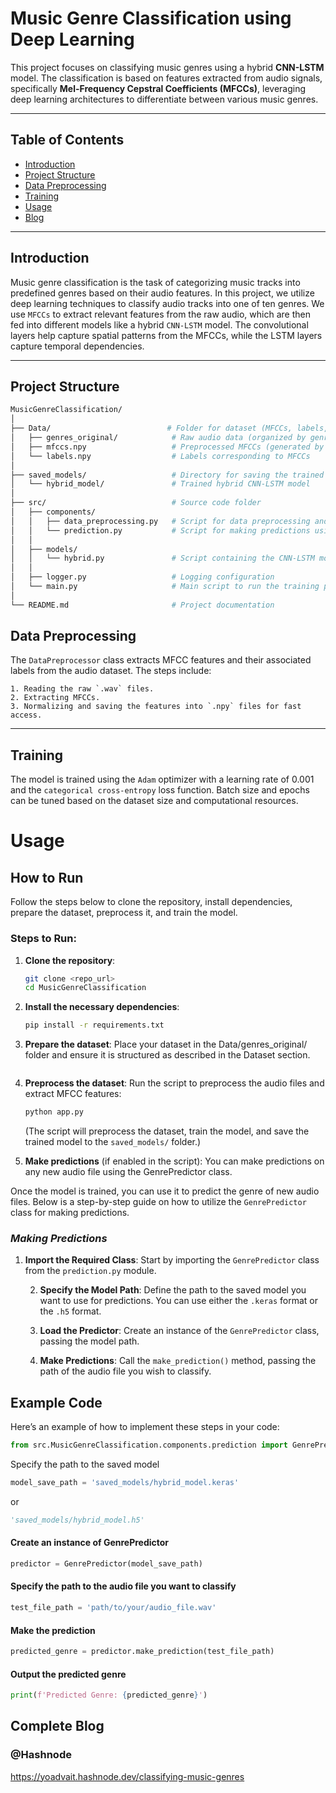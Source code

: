 # Music Genre Classification using Deep Learning

This project focuses on classifying music genres using a hybrid **CNN-LSTM** model. The classification is based on features extracted from audio signals, specifically **Mel-Frequency Cepstral Coefficients (MFCCs)**, leveraging deep learning architectures to differentiate between various music genres.

---

## Table of Contents
- [Introduction](#introduction)
- [Project Structure](#project-structure)
- [Data Preprocessing](#data-preprocessing)
- [Training](#training)
- [Usage](#usage)
- [Blog](#complete-blog)


---

## Introduction

Music genre classification is the task of categorizing music tracks into predefined genres based on their audio features. In this project, we utilize deep learning techniques to classify audio tracks into one of ten genres. We use `MFCCs` to extract relevant features from the raw audio, which are then fed into different models like a hybrid `CNN-LSTM` model. The convolutional layers help capture spatial patterns from the MFCCs, while the LSTM layers capture temporal dependencies.

---

## Project Structure

```bash
MusicGenreClassification/
│
├── Data/                          # Folder for dataset (MFCCs, labels, raw audio files)
│   ├── genres_original/            # Raw audio data (organized by genre folders)
│   ├── mfccs.npy                   # Preprocessed MFCCs (generated by the DataPreprocessor)
│   └── labels.npy                  # Labels corresponding to MFCCs
│
├── saved_models/                   # Directory for saving the trained models
│   └── hybrid_model/               # Trained hybrid CNN-LSTM model
│
├── src/                            # Source code folder
│   ├── components/
│   │   ├── data_preprocessing.py   # Script for data preprocessing and MFCC extraction
│   │   └── prediction.py           # Script for making predictions using the trained model
│   │
│   ├── models/
│   │   └── hybrid.py               # Script containing the CNN-LSTM model architecture
│   │
│   ├── logger.py                   # Logging configuration
│   └── main.py                     # Main script to run the training pipeline
│
└── README.md                       # Project documentation
```


## Data Preprocessing

The `DataPreprocessor` class extracts MFCC features and their associated labels from the audio dataset. The steps include:

    1. Reading the raw `.wav` files.
    2. Extracting MFCCs.
    3. Normalizing and saving the features into `.npy` files for fast access.

---

## Training

The model is trained using the `Adam` optimizer with a learning rate of 0.001 and the `categorical cross-entropy` loss function. Batch size and epochs can be tuned based on the dataset size and computational resources.

# Usage

## How to Run

Follow the steps below to clone the repository, install dependencies, prepare the dataset, preprocess it, and train the model.

### Steps to Run:

1. **Clone the repository**:
   ```bash
   git clone <repo_url>
   cd MusicGenreClassification
   ```

2. **Install the necessary dependencies**:
   ```bash
   pip install -r requirements.txt

   ```
3. **Prepare the dataset**: Place your dataset in the Data/genres_original/ folder and ensure it is structured as described in the Dataset section.
   ```bash
4. **Preprocess the dataset**: Run the script to preprocess the audio files and extract MFCC features:

   ```bash
   python app.py
   ```
   (The script will preprocess the dataset, train the model, and save the trained model to the `saved_models/` folder.)

5. **Make predictions** (if enabled in the script): You can make predictions on any new audio file using the GenrePredictor class.







Once the model is trained, you can use it to predict the genre of new audio files. Below is a step-by-step guide on how to utilize the `GenrePredictor` class for making predictions.

### *Making Predictions*


1. **Import the Required Class**: Start by importing the `GenrePredictor` class from the `prediction.py` module.

    2. **Specify the Model Path**: Define the path to the saved model you want to use for predictions. You can use either the `.keras` format or the `.h5` format.

    3. **Load the Predictor**: Create an instance of the `GenrePredictor` class, passing the model path.

    4. **Make Predictions**: Call the `make_prediction()` method, passing the path of the audio file you wish to classify.

## Example Code

Here’s an example of how to implement these steps in your code:

```python
from src.MusicGenreClassification.components.prediction import GenrePredictor
```
Specify the path to the saved model
```python
model_save_path = 'saved_models/hybrid_model.keras'  
```

 or 

```python
'saved_models/hybrid_model.h5'
```

#### Create an instance of GenrePredictor
```python
predictor = GenrePredictor(model_save_path)
```

#### Specify the path to the audio file you want to classify
```python
test_file_path = 'path/to/your/audio_file.wav'
```

#### Make the prediction
```python
predicted_genre = predictor.make_prediction(test_file_path)
```

#### Output the predicted genre
```python
print(f'Predicted Genre: {predicted_genre}')
```

## Complete Blog 
### @Hashnode

https://yoadvait.hashnode.dev/classifying-music-genres

